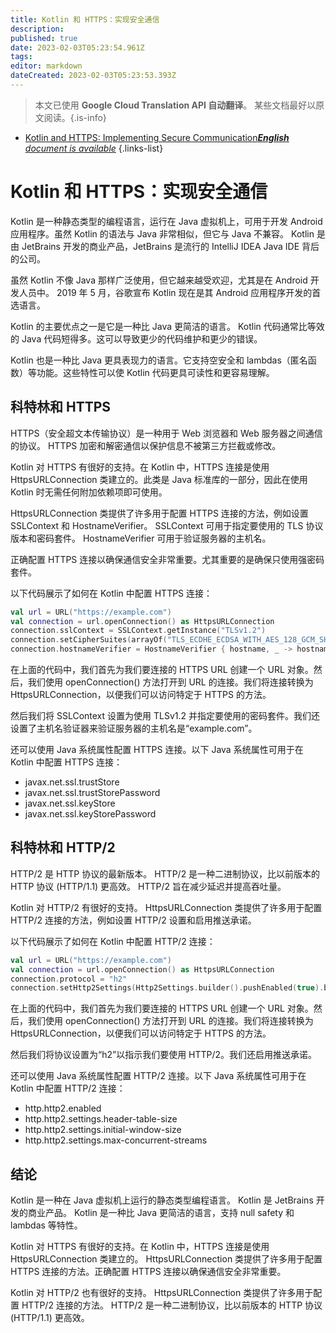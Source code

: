 ```yaml
---
title: Kotlin 和 HTTPS：实现安全通信
description: 
published: true
date: 2023-02-03T05:23:54.961Z
tags: 
editor: markdown
dateCreated: 2023-02-03T05:23:53.393Z
---
```


> 本文已使用 **Google Cloud Translation API 自动翻译**。
某些文档最好以原文阅读。{.is-info}



- [Kotlin and HTTPS: Implementing Secure Communication***English** document is available*](/en/Knowledge-base/Kotlin/kotlin-and-https-implementing-secure-communication)
{.links-list}


# Kotlin 和 HTTPS：实现安全通信

Kotlin 是一种静态类型的编程语言，运行在 Java 虚拟机上，可用于开发 Android 应用程序。虽然 Kotlin 的语法与 Java 非常相似，但它与 Java 不兼容。 Kotlin 是由 JetBrains 开发的商业产品，JetBrains 是流行的 IntelliJ IDEA Java IDE 背后的公司。

虽然 Kotlin 不像 Java 那样广泛使用，但它越来越受欢迎，尤其是在 Android 开发人员中。 2019 年 5 月，谷歌宣布 Kotlin 现在是其 Android 应用程序开发的首选语言。

Kotlin 的主要优点之一是它是一种比 Java 更简洁的语言。 Kotlin 代码通常比等效的 Java 代码短得多。这可以导致更少的代码维护和更少的错误。

Kotlin 也是一种比 Java 更具表现力的语言。它支持空安全和 lambdas（匿名函数）等功能。这些特性可以使 Kotlin 代码更具可读性和更容易理解。

## 科特林和 HTTPS

HTTPS（安全超文本传输协议）是一种用于 Web 浏览器和 Web 服务器之间通信的协议。 HTTPS 加密和解密通信以保护信息不被第三方拦截或修改。

Kotlin 对 HTTPS 有很好的支持。在 Kotlin 中，HTTPS 连接是使用 HttpsURLConnection 类建立的。此类是 Java 标准库的一部分，因此在使用 Kotlin 时无需任何附加依赖项即可使用。

HttpsURLConnection 类提供了许多用于配置 HTTPS 连接的方法，例如设置 SSLContext 和 HostnameVerifier。 SSLContext 可用于指定要使用的 TLS 协议版本和密码套件。 HostnameVerifier 可用于验证服务器的主机名。

正确配置 HTTPS 连接以确保通信安全非常重要。尤其重要的是确保只使用强密码套件。

以下代码展示了如何在 Kotlin 中配置 HTTPS 连接：

```kotlin
val url = URL("https://example.com")
val connection = url.openConnection() as HttpsURLConnection
connection.sslContext = SSLContext.getInstance("TLSv1.2")
connection.setCipherSuites(arrayOf("TLS_ECDHE_ECDSA_WITH_AES_128_GCM_SHA256", "TLS_ECDHE_RSA_WITH_AES_128_GCM_SHA256", "TLS_DHE_RSA_WITH_AES_128_GCM_SHA256"))
connection.hostnameVerifier = HostnameVerifier { hostname, _ -> hostname == "example.com" }
```

在上面的代码中，我们首先为我们要连接的 HTTPS URL 创建一个 URL 对象。然后，我们使用 openConnection() 方法打开到 URL 的连接。我们将连接转换为 HttpsURLConnection，以便我们可以访问特定于 HTTPS 的方法。

然后我们将 SSLContext 设置为使用 TLSv1.2 并指定要使用的密码套件。我们还设置了主机名验证器来验证服务器的主机名是“example.com”。

还可以使用 Java 系统属性配置 HTTPS 连接。以下 Java 系统属性可用于在 Kotlin 中配置 HTTPS 连接：

- javax.net.ssl.trustStore
- javax.net.ssl.trustStorePassword
- javax.net.ssl.keyStore
- javax.net.ssl.keyStorePassword

## 科特林和 HTTP/2

HTTP/2 是 HTTP 协议的最新版本。 HTTP/2 是一种二进制协议，比以前版本的 HTTP 协议 (HTTP/1.1) 更高效。 HTTP/2 旨在减少延迟并提高吞吐量。

Kotlin 对 HTTP/2 有很好的支持。 HttpsURLConnection 类提供了许多用于配置 HTTP/2 连接的方法，例如设置 HTTP/2 设置和启用推送承诺。

以下代码展示了如何在 Kotlin 中配置 HTTP/2 连接：

```kotlin
val url = URL("https://example.com")
val connection = url.openConnection() as HttpsURLConnection
connection.protocol = "h2"
connection.setHttp2Settings(Http2Settings.builder().pushEnabled(true).build())
```

在上面的代码中，我们首先为我们要连接的 HTTPS URL 创建一个 URL 对象。然后，我们使用 openConnection() 方法打开到 URL 的连接。我们将连接转换为 HttpsURLConnection，以便我们可以访问特定于 HTTPS 的方法。

然后我们将协议设置为“h2”以指示我们要使用 HTTP/2。我们还启用推送承诺。

还可以使用 Java 系统属性配置 HTTP/2 连接。以下 Java 系统属性可用于在 Kotlin 中配置 HTTP/2 连接：

- http.http2.enabled
- http.http2.settings.header-table-size
- http.http2.settings.initial-window-size
- http.http2.settings.max-concurrent-streams

## 结论

Kotlin 是一种在 Java 虚拟机上运行的静态类型编程语言。 Kotlin 是 JetBrains 开发的商业产品。 Kotlin 是一种比 Java 更简洁的语言，支持 null safety 和 lambdas 等特性。

Kotlin 对 HTTPS 有很好的支持。在 Kotlin 中，HTTPS 连接是使用 HttpsURLConnection 类建立的。 HttpsURLConnection 类提供了许多用于配置 HTTPS 连接的方法。正确配置 HTTPS 连接以确保通信安全非常重要。

Kotlin 对 HTTP/2 也有很好的支持。 HttpsURLConnection 类提供了许多用于配置 HTTP/2 连接的方法。 HTTP/2 是一种二进制协议，比以前版本的 HTTP 协议 (HTTP/1.1) 更高效。